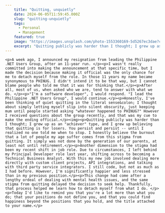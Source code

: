 ```yaml
---
    title: "Quitting, unquietly"
    date: 2024-06-05T11:59:45.000Z
    slug: "quitting-unquietly"
    tags:
      - Personal
      - Management
    featured: true
    image: "https://images.unsplash.com/photo-1553360169-5d5267ec3dae?crop=entropy&cs=tinysrgb&fit=max&fm=jpg&ixid=M3wxMTc3M3wwfDF8c2VhcmNofDJ8fHF1aXR0aW5nfGVufDB8fHx8MTcxNzU4ODQ1OHww&ixlib=rb-4.0.3&q=80&w=2000"
    excerpt: "Quitting publicly was harder than I thought; I grew up as an \"achiever\" type, and I grew up believing that quitting is for losers. You persist and persist -- until I realized no one told me when to stop."
---
```

    <p>A week ago, I announced my resignation from leading the Philippine .NET Users Group, after an 11-year run. </p><p>I wasn't really committed into making the announcement at that specific time, but I made the decision because making it official was the only chance for me to detach myself from the role. In those 11 years my name became synonymous to PHINUG. I didn't intend it to be that way, but I cannot blame people who told me that it was for thinking that.</p><p>After all, most of us, when asked who we are, tend to answer with what we do. </p><p>"I'm a software developer", I would respond. "I lead the Philippine .NET Users Group", I would continue.</p><p>Honestly, I've been thinking of quiet quitting in the literal sense&colon; I thought about simply letting myself slip into silent obscurity, just keeping mum until people started asking "whatever happened to PHINUG?" However I received questions about the group recently, and that was my cue to make the ending official.</p><img><p>Quitting publicly was harder than I thought; I grew up as an "achiever" type, and I grew up believing that quitting is for losers. You persist and persist -- until I realized no one told me when to stop. I honestly believe the burnout that a lot of people my age suffer comes from this stigma from quitting. It simply was not done by the generation of our parents, at least not until retirement.</p><p>Another dimension to the stigma had been my recent shift in job role. Due to circumstances, I left behind my Principal Developer role last year, shifting across to becoming a Technical Business Analyst. With this my new job involved dealing more directly with custom client projects, API integrations, and talking with third party service integrators. I still code, but not as much as I had before. However, I'm significantly happier and less stressed than in my previous position.</p><p>This change had come after a lengthy ordeal of dealing with mental health issues, and the same stigma from quitting delayed the decision to seek help. Thankfully, that process helped me learn how to detach myself from what I do. </p><p>Today I'd like to remind you that you're a lot more than what you do; that your positions do not define you, and that you could find happiness beyond the positions that you hold, and the title attached to your name.</p>
